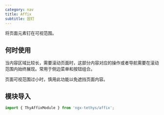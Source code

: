 ```yaml
---
category: nav
title: Affix
subtitle: 固钉
---
```


<alert>将页面元素钉在可视范围。</alert>

## 何时使用

当内容区域比较长，需要滚动页面时，这部分内容对应的操作或者导航需要在滚动范围内始终展现。常用于侧边菜单和按钮组合。

页面可视范围过小时，慎用此功能以免遮挡页面内容。


## 模块导入
```ts
import { ThyAffixModule } from 'ngx-tethys/affix';
```

<examples />
